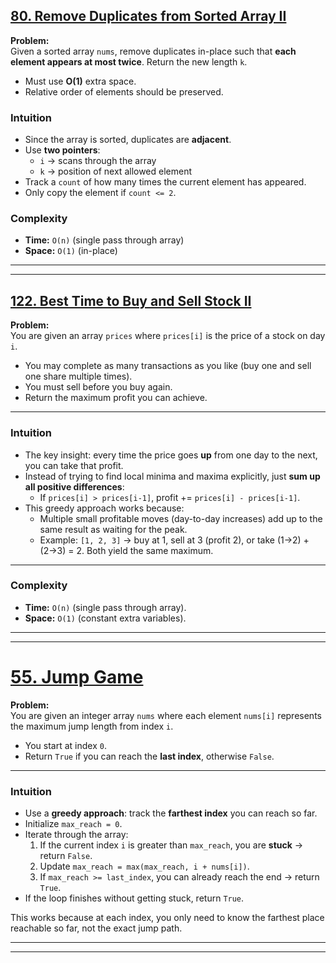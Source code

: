 ## [80. Remove Duplicates from Sorted Array II](https://leetcode.com/problems/remove-duplicates-from-sorted-array-ii/?envType=study-plan-v2&envId=top-interview-150)

**Problem:**  
Given a sorted array `nums`, remove duplicates in-place such that **each element appears at most twice**. Return the new length `k`.  
- Must use **O(1)** extra space.  
- Relative order of elements should be preserved.  


### Intuition  
- Since the array is sorted, duplicates are **adjacent**.  
- Use **two pointers**:  
  - `i` → scans through the array  
  - `k` → position of next allowed element  
- Track a `count` of how many times the current element has appeared.  
- Only copy the element if `count <= 2`.  


### Complexity  
- **Time:** `O(n)` (single pass through array)  
- **Space:** `O(1)` (in-place)  

---
---

## [122. Best Time to Buy and Sell Stock II](https://leetcode.com/problems/best-time-to-buy-and-sell-stock-ii/description/?envType=study-plan-v2&envId=top-interview-150)

**Problem:**  
You are given an array `prices` where `prices[i]` is the price of a stock on day `i`.  
- You may complete as many transactions as you like (buy one and sell one share multiple times).  
- You must sell before you buy again.  
- Return the maximum profit you can achieve.

---

### Intuition  
- The key insight: every time the price goes **up** from one day to the next, you can take that profit.  
- Instead of trying to find local minima and maxima explicitly, just **sum up all positive differences**:  
  - If `prices[i] > prices[i-1]`, profit += `prices[i] - prices[i-1]`.  
- This greedy approach works because:  
  - Multiple small profitable moves (day-to-day increases) add up to the same result as waiting for the peak.  
  - Example: `[1, 2, 3]` → buy at 1, sell at 3 (profit 2), or take (1→2) + (2→3) = 2. Both yield the same maximum.  

---

### Complexity  
- **Time:** `O(n)` (single pass through array).  
- **Space:** `O(1)` (constant extra variables).  

---
---

# [55. Jump Game](https://leetcode.com/problems/jump-game/?envType=study-plan-v2&envId=top-interview-150)

**Problem:**  
You are given an integer array `nums` where each element `nums[i]` represents the maximum jump length from index `i`.  
- You start at index `0`.  
- Return `True` if you can reach the **last index**, otherwise `False`.

---

### Intuition  
- Use a **greedy approach**: track the **farthest index** you can reach so far.  
- Initialize `max_reach = 0`.  
- Iterate through the array:  
  1. If the current index `i` is greater than `max_reach`, you are **stuck** → return `False`.  
  2. Update `max_reach = max(max_reach, i + nums[i])`.  
  3. If `max_reach >= last_index`, you can already reach the end → return `True`.  
- If the loop finishes without getting stuck, return `True`.  

This works because at each index, you only need to know the farthest place reachable so far, not the exact jump path.

---
---
